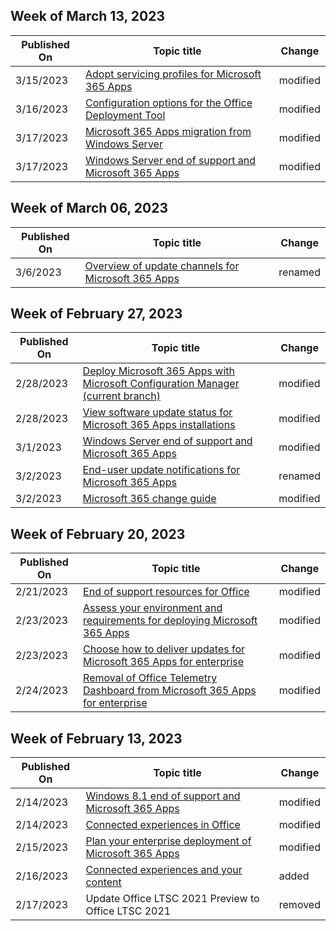 <!-- This file is generated automatically each week. Changes made to this file will be overwritten.-->



## Week of March 13, 2023


| Published On |Topic title | Change |
|------|------------|--------|
| 3/15/2023 | [Adopt servicing profiles for Microsoft 365 Apps](/DeployOffice/fieldnotes/adopt-servicing-profiles) | modified |
| 3/16/2023 | [Configuration options for the Office Deployment Tool](/DeployOffice/office-deployment-tool-configuration-options) | modified |
| 3/17/2023 | [Microsoft 365 Apps migration from Windows Server ](/DeployOffice/endofsupport/windows-server-migration) | modified |
| 3/17/2023 | [Windows Server end of support and Microsoft 365 Apps](/DeployOffice/endofsupport/windows-server-support) | modified |


## Week of March 06, 2023


| Published On |Topic title | Change |
|------|------------|--------|
| 3/6/2023 | [Overview of update channels for Microsoft 365 Apps](/DeployOffice/updates/overview-update-channels) | renamed |


## Week of February 27, 2023


| Published On |Topic title | Change |
|------|------------|--------|
| 2/28/2023 | [Deploy Microsoft 365 Apps with Microsoft Configuration Manager (current branch)](/DeployOffice/deploy-microsoft-365-apps-configuration-manager) | modified |
| 2/28/2023 | [View software update status for Microsoft 365 Apps installations](/DeployOffice/updates/software-update-status) | modified |
| 3/1/2023 | [Windows Server end of support and Microsoft 365 Apps](/DeployOffice/endofsupport/windows-server-support) | modified |
| 3/2/2023 | [End-user update notifications for Microsoft 365 Apps](/DeployOffice/updates/end-user-update-notifications-microsoft-365-apps) | renamed |
| 3/2/2023 | [Microsoft 365 change guide](/DeployOffice/fieldnotes/microsoft-365-change-guide) | modified |


## Week of February 20, 2023


| Published On |Topic title | Change |
|------|------------|--------|
| 2/21/2023 | [End of support resources for Office](/DeployOffice/endofsupport/resources) | modified |
| 2/23/2023 | [Assess your environment and requirements for deploying Microsoft 365 Apps](/DeployOffice/assess-microsoft-365-apps) | modified |
| 2/23/2023 | [Choose how to deliver updates for Microsoft 365 Apps for enterprise](/DeployOffice/fieldnotes/choose-how-to-deliver-updates) | modified |
| 2/24/2023 | [Removal of Office Telemetry Dashboard from Microsoft 365 Apps for enterprise](/DeployOffice/compat/telemetry-dashboard-removal) | modified |


## Week of February 13, 2023


| Published On |Topic title | Change |
|------|------------|--------|
| 2/14/2023 | [Windows 8.1 end of support and Microsoft 365 Apps](/DeployOffice/endofsupport/windows-81-support) | modified |
| 2/14/2023 | [Connected experiences in Office](/DeployOffice/privacy/connected-experiences) | modified |
| 2/15/2023 | [Plan your enterprise deployment of Microsoft 365 Apps](/DeployOffice/plan-microsoft-365-apps) | modified |
| 2/16/2023 | [Connected experiences and your content](/DeployOffice/privacy/connected-experiences-content) | added |
| 2/17/2023 | Update Office LTSC 2021 Preview to Office LTSC 2021 | removed |
